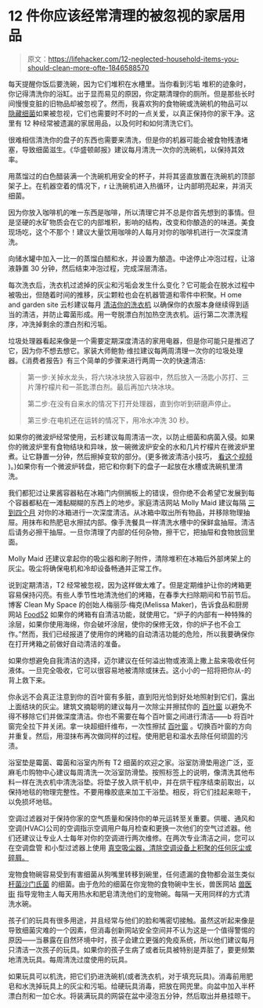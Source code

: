 # 12 件你应该经常清理的被忽视的家居用品

> 原文：<https://lifehacker.com/12-neglected-household-items-you-should-clean-more-ofte-1846588570>

每天提醒你饭后要洗碗，因为它们堆积在水槽里。当你看到污垢 堆积的迹象时，你记得清洗你的浴缸。出于显而易见的原因，你定期清理你的厕所。但是那些长时间慢慢变脏的旧物品却被忽视了。然而，我喜欢狗的食物碗或洗碗机的物品可以 [隐藏细菌](https://blog.petwellbeing.com/the-ugly-truth-about-your-pets-food-bowl)如果被忽视，它们也需要时不时的一点关爱，以真正保持你的家干净。这里有 12 种经常被遗漏的家居用品，以及何时和如何清洗它们。

很难相信清洗你的盘子的东西也需要来清洗，但是你的机器可能会被食物残渣堵塞，导致细菌滋生。《华盛顿邮报》建议每月清洗一次你的洗碗机，以保持其效率。

用蒸馏过的白色醋装满一个洗碗机用安全的杯子，并将其竖直放置在洗碗机的顶部架子上。在机器空着的情况下，r 让洗碗机进入热循环，让内部明亮起来，并消灭细菌。

因为你放入咖啡机的唯一东西是咖啡，所以清理它并不总是你首先想到的事情。但是坚硬的水矿物质会在它的内部堆积，影响的结构，改变和你酿造的的味道。美食现场吃，这个不那个！建议大量饮用咖啡的人每月对你的咖啡机进行一次深度清洗。

向储水罐中加入一比一的蒸馏白醋和水，并设置为酿造。中途停止冲泡过程，让溶液静置 30 分钟，然后结束冲泡过程，完成深层清洁。

每次洗衣后，洗衣机过滤掉的灰尘和污垢会发生什么变化？它可能会在脱水过程中被吸出，但随着时间的推移，灰尘颗粒也会在机器管道和零件中积聚。H ome and garden site 云杉建议每月 [清洁你的洗衣机](https://www.thespruce.com/how-often-to-clean-appliances-1908622) 以确保你的衣服本身继续得到适当的清洁，并防止霉菌形成。用一夸脱漂白剂加热空洗衣机。运行第二次漂洗程序，冲洗掉剩余的漂白剂和污垢。

垃圾处理器看起来像是一个需要定期深度清洁的家用电器，但是你可能只是推迟了它，因为你不想去想它。家装大师鲍勃·维拉建议每两周清理一次你的垃圾处理器。《消费者报告》有三个简单的步骤来进行两周一次的快速清洁:

> 第一步:关掉水龙头，将六块冰块放入容器中，然后放入一汤匙小苏打、三片薄柠檬片和一茶匙漂白剂。最后再加六块冰块。
> 
> 第二步:在没有自来水的情况下打开处理器，直到你听到研磨声停止。
> 
> 第三步:在电机还在运转的情况下，用冷水冲洗 30 秒。

如果你的微波炉经常使用，云杉建议每周清洁一次，以防止细菌和病菌入侵。如果你的微波炉里有食物结块和异味，放一碗微波炉安全的水和几片柠檬片在微波炉里煮。让它静置一分钟，然后擦掉变软的部分。(更多微波清洁小技巧， [看这个视频](https://lifehacker.com/clean-your-dirty-microwave-with-a-lemon-1844495764) )。)如果你有一个微波炉转盘，把它和你剩下的盘子一起放在水槽或洗碗机里清洗。



我们都犯过让果酱容器粘在冰箱门内侧搁板上的错误，但你绝不会希望它发展到每个容器都粘在一滩黏糊糊的东西上的地步。家庭清洁网站 Molly Maid 建议每隔 [三到四个月](https://www.mollymaid.com/practically-spotless/2019/july/how-often-should-i-clean-my-refrigerator-and-how/) 对你的冰箱进行一次深度清洁。从冰箱中取出所有物品，并移除物理抽屉。用抹布和热肥皂水擦拭内部。像手洗餐具一样清洗水槽中的保鲜盒抽屉。清洁后请务必擦干抽屉。一旦你清理了内部的任何杂物，擦干它，把抽屉和食物放回里面。



Molly Maid 还建议拿起你的吸尘器和刷子附件，清除堆积在冰箱后外部烤架上的灰尘。吸尘将确保电机和冷却设备畅通并正常工作。

说到定期清洁，T2 经常被忽视，因为这样做太难了。但是定期维护让你的烤箱更容易保持闪亮。有些人季节性地清洗他们的烤箱，在春季大扫除期间和节前节后。博客 Clean My Space 的创始人梅丽莎·梅克(Melissa Maker)，告诉食品和厨房网站 [Food52](https://food52.com/blog/24054-how-often-to-clean-refrigerator-oven-stovetop-microwave) 如果你的烤箱有自清洁功能，就使用它。“炉子的内部有一种特殊的涂层，如果你使用海绵，你会破坏涂层，使你的保修无效，你的炉子也不会工作。”然而，我们已经报道了使用你的烤箱的自动清洁功能的危险，所以我要确保你在打开烤箱之前做好自动清洁的准备。



如果你想避免自我清洁的选择，迈尔建议在任何溢出物或液滴上撒上盐来吸收任何液体。一旦完全吸收，它可以很容易地被清除或抹去。这小小的一招将把你从-的背上救下来。

你永远不会真正注意到你的百叶窗有多脏，直到阳光恰到好处地照射到它们，露出上面结块的灰尘。建筑文摘聪明的建议每月一次除尘并擦拭你的 [百叶窗](https://www.architecturaldigest.com/story/how-to-clean-blinds) 以避免不得不移除它们并做深度清洁。你也不需要在每个百叶窗之间进行清洁——b 将百叶窗完全拉下并关闭。拿一块超细纤维布，一次性擦拭 [百叶窗](https://www.architecturaldigest.com/story/how-to-clean-blinds) 。切换百叶窗的方向并重复。然后，用湿抹布再次做同样的过程。使用肥皂和温水去除任何顽固的污渍。

浴室垫是霉菌、霉菌和浴室内所有 T2 细菌的欢迎之家。浴室防滑垫用途广泛，亚麻毛巾购物中心建议每周清洗一次浴室防滑垫。按照标签上的说明，像清洗其他布料一样在洗衣机中清洗浴垫。将垫子放入烘干机中，并在烘干程序结束前取出，以保持地毯的物理完整性。不要用橡胶底来加工干浴垫。相反，将它们挂起来晾干，以免损坏地毯。

空调过滤器对于保持你家的空气质量和保持你的单元运转至关重要。供暖、通风和空调(HVAC)公司的空调指示空调用户每月检查和更换一次他们的空气过滤器。他们还建议让专业人士每年对你的空调进行两次维修。在两次专业清洁之间，您可以在空调盘管 和小型过滤器上使用 [真空吸尘器，清除空调设备上积聚的任何灰尘或碎屑。](https://www.conditionedair.com/blog/hvac-maintenance-how-often-should-ac-coils-be-cleaned/)

宠物食物碗容易受到有害细菌从狗嘴里转移到碗里，任何遗漏的食物都会滋生类似 [杆菌](https://www.britannica.com/science/bacillus-bacteria)[沙门氏菌](https://www.webmd.com/food-recipes/food-poisoning/what-is-salmonella#:~:text=Salmonella%20is%20the%20type%20of,and%20cramping%20in%20your%20belly.) 的细菌。由于危险的细菌在你宠物的食物碗中生长，兽医网站 [兽医街](http://www.vetstreet.com/our-pet-experts/how-often-should-i-wash-my-pets-food-bowls) 指导宠物主人每天用热水和肥皂清洗他们的宠物碗。每隔一天用同样的方式清洗水碗。

孩子们的玩具有很多用途，并且经常与他们的脸和嘴密切接触。虽然这听起来像是导致细菌灾难的一个因素，但消毒创新网站安全空间并不认为这是一个值得警惕的原因——当暴露在自然环境中时，孩子会建立更强的免疫系统，所以他们建议每月只清洁一次孩子的玩具。如果你的孩子生病了或者玩具被特别是弄脏了，要更频繁地清洗玩具。每周清洗过度使用的玩具。

如果玩具可以机洗，把它们扔进洗碗机(或者洗衣机，对于填充玩具)。消毒前用肥皂和水洗掉玩具上的灰尘和污垢。给硬玩具消毒，把放在网兜里。向盆中加入半杯漂白剂和一加仑水。将装满玩具的网袋在盆中浸泡五分钟，然后取出并悬挂晾干。